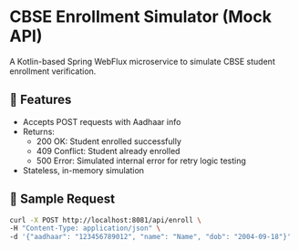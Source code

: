 # CBSE Enrollment Simulator (Mock API)

A Kotlin-based Spring WebFlux microservice to simulate CBSE student enrollment verification.

## 🔧 Features

- Accepts POST requests with Aadhaar info
- Returns:
    - 200 OK: Student enrolled successfully
    - 409 Conflict: Student already enrolled
    - 500 Error: Simulated internal error for retry logic testing
- Stateless, in-memory simulation

## 🧪 Sample Request

```bash
curl -X POST http://localhost:8081/api/enroll \
-H "Content-Type: application/json" \
-d '{"aadhaar": "123456789012", "name": "Name", "dob": "2004-09-18"}'
